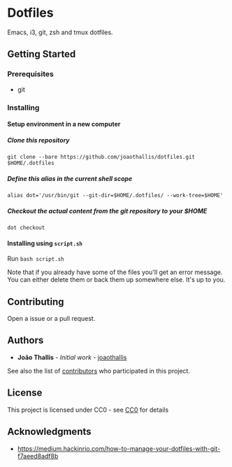 # Dotfiles

Emacs, i3, git, zsh and tmux dotfiles.

## Getting Started

### Prerequisites

- git

### Installing

#### Setup environment in a new computer

##### Clone this repository

`git clone --bare https://github.com/joaothallis/dotfiles.git $HOME/.dotfiles`

##### Define this alias in the current shell scope

`alias dot='/usr/bin/git --git-dir=$HOME/.dotfiles/ --work-tree=$HOME'`

##### Checkout the actual content from the git repository to your $HOME

`dot checkout`

#### Installing using `script.sh`

Run `bash script.sh`

Note that if you already have some of the files you'll get an error message. You can either delete them or back them up somewhere else. It's up to you.

## Contributing

Open a issue or a pull request.

## Authors

* **João Thallis** - *Initial work* - [joaothallis](https://github.com/joaothallis)

See also the list of [contributors](https://github.com/your/project/contributors) who participated in this project.

## License

This project is licensed under CC0 - see [CC0](https://creativecommons.org/choose/zero/?lang=en) for details

## Acknowledgments

* https://medium.hackinrio.com/how-to-manage-your-dotfiles-with-git-f7aeed8adf8b

